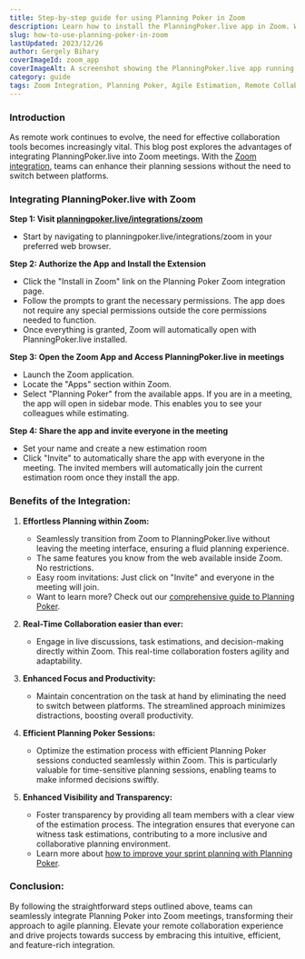 ```yaml
---
title: Step-by-step guide for using Planning Poker in Zoom
description: Learn how to install the PlanningPoker.live app in Zoom. With the Zoom integration, teams can enhance their planning sessions without the need to switch between platforms.
slug: how-to-use-planning-poker-in-zoom
lastUpdated: 2023/12/26
author: Gergely Bihary
coverImageId: zoom_app
coverImageAlt: A screenshot showing the PlanningPoker.live app running in Zoom
category: guide
tags: Zoom Integration, Planning Poker, Agile Estimation, Remote Collaboration, Installation Guide
---
```



### Introduction
As remote work continues to evolve, the need for effective collaboration tools becomes increasingly vital. This blog post explores the advantages of integrating PlanningPoker.live into Zoom meetings. With the [Zoom integration](https://planningpoker.live/integrations/zoom), teams can enhance their planning sessions without the need to switch between platforms.

### Integrating PlanningPoker.live with Zoom

**Step 1: Visit [planningpoker.live/integrations/zoom](https://planningpoker.live/integrations/zoom)**
   - Start by navigating to planningpoker.live/integrations/zoom in your preferred web browser.

**Step 2: Authorize the App and Install the Extension**
   - Click the "Install in Zoom" link on the Planning Poker Zoom integration page.
   - Follow the prompts to grant the necessary permissions. The app does not require any special permissions outside the core permissions needed to function.
   - Once everything is granted, Zoom will automatically open with PlanningPoker.live installed.

**Step 3: Open the Zoom App and Access PlanningPoker.live in meetings**
   - Launch the Zoom application.
   - Locate the "Apps" section within Zoom.
   - Select "Planning Poker" from the available apps. If you are in a meeting, the app will open in sidebar mode. This enables you to see your colleagues while estimating.

**Step 4: Share the app and invite everyone in the meeting**
   - Set your name and create a new estimation room
   - Click "Invite" to automatically share the app with everyone in the meeting. The invited members will automatically join the current estimation room once they install the app.


### Benefits of the Integration:

1. **Effortless Planning within Zoom:**
   - Seamlessly transition from Zoom to PlanningPoker.live without leaving the meeting interface, ensuring a fluid planning experience.
   - The same features you know from the web available inside Zoom. No restrictions.
   - Easy room invitations: Just click on "Invite" and everyone in the meeting will join.
   - Want to learn more? Check out our [comprehensive guide to Planning Poker](/knowledge-base/planning-poker-guide-agile-estimation-techniques).

2. **Real-Time Collaboration easier than ever:**
   - Engage in live discussions, task estimations, and decision-making directly within Zoom. This real-time collaboration fosters agility and adaptability.

3. **Enhanced Focus and Productivity:**
   - Maintain concentration on the task at hand by eliminating the need to switch between platforms. The streamlined approach minimizes distractions, boosting overall productivity.

4. **Efficient Planning Poker Sessions:**
   - Optimize the estimation process with efficient Planning Poker sessions conducted seamlessly within Zoom. This is particularly valuable for time-sensitive planning sessions, enabling teams to make informed decisions swiftly.

5. **Enhanced Visibility and Transparency:**
   - Foster transparency by providing all team members with a clear view of the estimation process. The integration ensures that everyone can witness task estimations, contributing to a more inclusive and collaborative planning environment.
   - Learn more about [how to improve your sprint planning with Planning Poker](/knowledge-base/how-to-use-planning-poker-to-improve-sprint-planning).

### Conclusion:
By following the straightforward steps outlined above, teams can seamlessly integrate Planning Poker into Zoom meetings, transforming their approach to agile planning. Elevate your remote collaboration experience and drive projects towards success by embracing this intuitive, efficient, and feature-rich integration.

